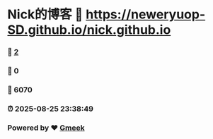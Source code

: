 # Nick的博客 :link: https://neweryuop-SD.github.io/nick.github.io 
### :page_facing_up: [2](https://neweryuop-SD.github.io/nick.github.io/tag.html) 
### :speech_balloon: 0 
### :hibiscus: 6070 
### :alarm_clock: 2025-08-25 23:38:49 
### Powered by :heart: [Gmeek](https://github.com/Meekdai/Gmeek)
